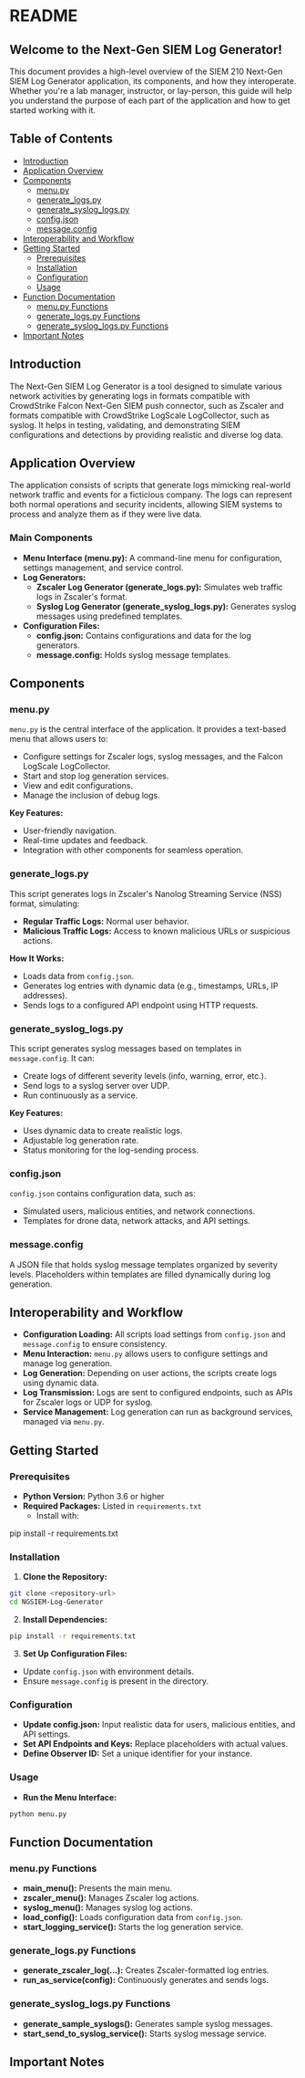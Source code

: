 # README #

## Welcome to the Next-Gen SIEM Log Generator!

This document provides a high-level overview of the SIEM 210 Next-Gen SIEM Log Generator application, its components, and how they interoperate. Whether you're a lab manager, instructor, or lay-person, this guide will help you understand the purpose of each part of the application and how to get started working with it.

## Table of Contents
- [Introduction](#introduction)
- [Application Overview](#application-overview)
- [Components](#components)
    - [menu.py](#menu-py)
    - [generate_logs.py](#generate-logs-py)
    - [generate_syslog_logs.py](#generate-syslog-logs-py)
    - [config.json](#config-json)
    - [message.config](#message-config)
- [Interoperability and Workflow](#interoperability-and-workflow)
- [Getting Started](#getting-started)
    - [Prerequisites](#prerequisites)
    - [Installation](#installation)
    - [Configuration](#configuration)
    - [Usage](#usage)
- [Function Documentation](#function-documentation)
    - [menu.py Functions](#menu-py-functions)
    - [generate_logs.py Functions](#generate-logs-py-functions)
    - [generate_syslog_logs.py Functions](#generate-syslog-logs-py-functions)
- [Important Notes](#important-notes)

## Introduction

The Next-Gen SIEM Log Generator is a tool designed to simulate various network activities by generating logs in formats compatible with CrowdStrike Falcon Next-Gen SIEM push connector, such as Zscaler and formats compatible with CrowdStrike LogScale LogCollector, such as syslog. It helps in testing, validating, and demonstrating SIEM configurations and detections by providing realistic and diverse log data.

## Application Overview

The application consists of scripts that generate logs mimicking real-world network traffic and events for a ficticious company. The logs can represent both normal operations and security incidents, allowing SIEM systems to process and analyze them as if they were live data.

### Main Components
- **Menu Interface (menu.py):** A command-line menu for configuration, settings management, and service control.
- **Log Generators:**
    - **Zscaler Log Generator (generate_logs.py):** Simulates web traffic logs in Zscaler's format.
    - **Syslog Log Generator (generate_syslog_logs.py):** Generates syslog messages using predefined templates.
- **Configuration Files:**
    - **config.json:** Contains configurations and data for the log generators.
    - **message.config:** Holds syslog message templates.

## Components

### menu.py

`menu.py` is the central interface of the application. It provides a text-based menu that allows users to:

- Configure settings for Zscaler logs, syslog messages, and the Falcon LogScale LogCollector.
- Start and stop log generation services.
- View and edit configurations.
- Manage the inclusion of debug logs.

**Key Features:**

- User-friendly navigation.
- Real-time updates and feedback.
- Integration with other components for seamless operation.

### generate_logs.py

This script generates logs in Zscaler's Nanolog Streaming Service (NSS) format, simulating:
- **Regular Traffic Logs:** Normal user behavior.
- **Malicious Traffic Logs:** Access to known malicious URLs or suspicious actions.

**How It Works:**

- Loads data from `config.json`.
- Generates log entries with dynamic data (e.g., timestamps, URLs, IP addresses).
- Sends logs to a configured API endpoint using HTTP requests.

### generate_syslog_logs.py

This script generates syslog messages based on templates in `message.config`. It can:

- Create logs of different severity levels (info, warning, error, etc.).
- Send logs to a syslog server over UDP.
- Run continuously as a service.

**Key Features:**

- Uses dynamic data to create realistic logs.
- Adjustable log generation rate.
- Status monitoring for the log-sending process.

### config.json

`config.json` contains configuration data, such as:

- Simulated users, malicious entities, and network connections.
- Templates for drone data, network attacks, and API settings.

### message.config

A JSON file that holds syslog message templates organized by severity levels. Placeholders within templates are filled dynamically during log generation.

## Interoperability and Workflow

- **Configuration Loading:** All scripts load settings from `config.json` and `message.config` to ensure consistency.
- **Menu Interaction:** `menu.py` allows users to configure settings and manage log generation.
- **Log Generation:** Depending on user actions, the scripts create logs using dynamic data.
- **Log Transmission:** Logs are sent to configured endpoints, such as APIs for Zscaler logs or UDP for syslog.
- **Service Management:** Log generation can run as background services, managed via `menu.py`.

## Getting Started

### Prerequisites
- **Python Version:** Python 3.6 or higher
- **Required Packages:** Listed in `requirements.txt`
  - Install with: 

pip install -r requirements.txt

### Installation
1. **Clone the Repository:** 
```bash
git clone <repository-url>
cd NGSIEM-Log-Generator
```

2. **Install Dependencies:** 

```bash
pip install -r requirements.txt
```

3. **Set Up Configuration Files:**
- Update `config.json` with environment details.
- Ensure `message.config` is present in the directory.

### Configuration
- **Update config.json:** Input realistic data for users, malicious entities, and API settings.
- **Set API Endpoints and Keys:** Replace placeholders with actual values.
- **Define Observer ID:** Set a unique identifier for your instance.

### Usage
- **Run the Menu Interface:**

```bash
python menu.py
```
## Function Documentation

### menu.py Functions
- **main_menu():** Presents the main menu.
- **zscaler_menu():** Manages Zscaler log actions.
- **syslog_menu():** Manages syslog log actions.
- **load_config():** Loads configuration data from `config.json`.
- **start_logging_service():** Starts the log generation service.

### generate_logs.py Functions
- **generate_zscaler_log(...):** Creates Zscaler-formatted log entries.
- **run_as_service(config):** Continuously generates and sends logs.

### generate_syslog_logs.py Functions
- **generate_sample_syslogs():** Generates sample syslog messages.
- **start_send_to_syslog_service():** Starts syslog message service.

## Important Notes